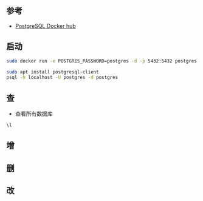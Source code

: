 ## 参考

* [PostgreSQL Docker hub](https://hub.docker.com/_/postgres)

## 启动

```bash
sudo docker run -e POSTGRES_PASSWORD=postgres -d -p 5432:5432 postgres
```

```bash
sudo apt install postgresql-client
psql -h localhost -U postgres -d postgres
```

## 查

* 查看所有数据库

```sql
\l
```

## 增

## 删

## 改
